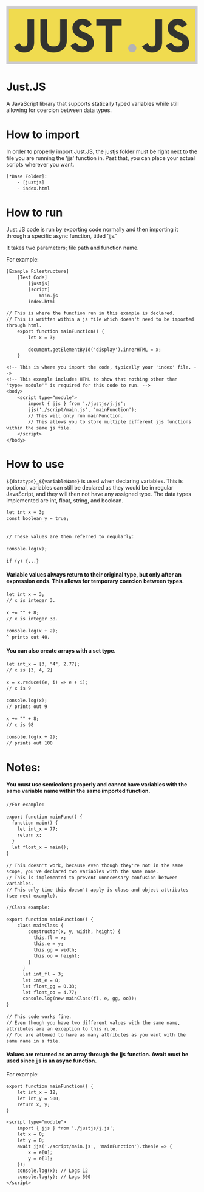 ![Just.JS](https://github.com/FluxFlu/Just.JS/blob/main/logo.png?raw=true)
# Just.JS
A JavaScript library that supports statically typed variables while still allowing for coercion between data types.


# How to import

In order to properly import Just.JS, the justjs folder must be right next to the file you are running the 'jjs' function in. Past that, you can place your actual scripts wherever you want.

    [*Base Folder]:
        - [justjs]
        - index.html

# How to run

Just.JS code is run by exporting code normally and then importing it through a specific async function, titled 'jjs.' 

It takes two parameters; file path and function name.

For example:

```
[Example Filestructure]
    [Test Code]
        [justjs]
        [script]
            main.js
        index.html
```
```
// This is where the function run in this example is declared.
// This is written within a js file which doesn't need to be imported through html.
    export function mainFunction() {
        let x = 3;

        document.getElementById('display').innerHTML = x;
    }
```

```
<!-- This is where you import the code, typically your 'index' file. -->
<!-- This example includes HTML to show that nothing other than "type='module'" is required for this code to run. -->
<body>
    <script type="module">
        import { jjs } from './justjs/j.js';
        jjs('./script/main.js', 'mainFunction');
        // This will only run mainFunction.
        // This allows you to store multiple different jjs functions within the same js file. 
    </script>
</body>
```

# How to use


`${datatype}_${variableName}` is used when declaring variables. This is optional, variables can still be declared as they would be in regular JavaScript, and they will then not have any assigned type. The data types implemented are int, float, string, and boolean.

    let int_x = 3;
    const boolean_y = true;


    // These values are then referred to regularly:

    console.log(x);

    if (y) {...}

#### Variable values always return to their original type, but only after an expression ends. This allows for temporary coercion between types.

    let int_x = 3;
    // x is integer 3.
    
    x += "" + 8;
    // x is integer 38.

    console.log(x + 2);
    ^ prints out 40.

#### You can also create arrays with a set type.

    let int_x = [3, "4", 2.77];
    // x is [3, 4, 2]

    x = x.reduce((e, i) => e + i);
    // x is 9

    console.log(x);
    // prints out 9
    
    x += "" + 8;
    // x is 98

    console.log(x + 2);
    // prints out 100
    
# Notes:

#### You must use semicolons properly and cannot have variables with the same variable name within the same imported function.

```
//For example:

export function mainFunc() {
  function main() {
    let int_x = 77;
    return x;
  }
  let float_x = main();
}
  
// This doesn't work, because even though they're not in the same scope, you've declared two variables with the same name.
// This is implemented to prevent unnecessary confusion between variables.
// This only time this doesn't apply is class and object attributes (see next example).
```
```
//Class example:

export function mainFunction() {
    class mainClass {
        constructor(x, y, width, height) {
          this.fl = x;
          this.e = y;
          this.gg = width;
          this.oo = height;
        }
      }
      let int_fl = 3;
      let int_e = 8;
      let float_gg = 0.33;
      let float_oo = 4.77;
      console.log(new mainClass(fl, e, gg, oo));
}
      
// This code works fine.
// Even though you have two different values with the same name, attributes are an exception to this rule.
// You are allowed to have as many attributes as you want with the same name in a file.
```
#### Values are returned as an array through the jjs function. Await must be used since jjs is an async function.

For example:

``` 
export function mainFunction() {
    let int_x = 12;
    let int_y = 500;
    return x, y;
}
```

```
<script type="module">
    import { jjs } from './justjs/j.js';
    let x = 0;
    let y = 0;
    await jjs('./script/main.js', 'mainFunction').then(e => {
        x = e[0];
        y = e[1];
    });
    console.log(x); // Logs 12
    console.log(y); // Logs 500
</script>
```
